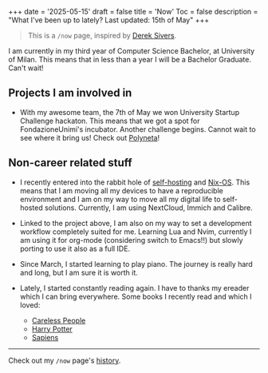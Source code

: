 +++
date = '2025-05-15'
draft = false
title = 'Now'
Toc = false
description = "What I've been up to lately? Last updated: 15th of May"
+++

> This is a `/now` page, inspired by [Derek Sivers](https://sive.rs/nowff).

I am currently in my third year of Computer Science Bachelor, at University of Milan. This means that in less than a year I will be a Bachelor Graduate. Can't wait!

## Projects I am involved in

* With my awesome team, the 7th of May we won University Startup Challenge hackaton. This means that we got a spot for FondazioneUnimi's incubator. Another challenge begins. Cannot wait to see where it bring us! Check out [Polyneta](https://polyneta.com)!

## Non-career related stuff

* I recently entered into the rabbit hole of [self-hosting](https://en.wikipedia.org/wiki/Self-hosting_(web_services)) and [Nix-OS](https://nixos.org/). This means that I am moving all my devices to have a reproducible environment and I am on my way to move all my digital life to self-hosted solutions. Currently, I am using NextCloud, Immich and Calibre.

* Linked to the project above, I am also on my way to set a development workflow completely suited for me. Learning Lua and Nvim, currently I am using it for org-mode (considering switch to Emacs!!) but slowly porting to use it also as a full IDE.

* Since March, I started learning to play piano. The journey is really hard and long, but I am sure it is worth it.

* Lately, I started constantly reading again. I have to thanks my ereader which I can bring everywhere. Some books I recently read and which I loved:

    * [Careless People](https://en.wikipedia.org/wiki/Careless_People)
    * [Harry Potter](https://en.wikipedia.org/wiki/Harry_Potter)
    *    [Sapiens](https://en.wikipedia.org/wiki/Sapiens:_A_Brief_History_of_Humankind)

---

Check out my `/now` page's [history](https://github.com/demic-dev/website/commits/main/content/now.md).

